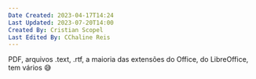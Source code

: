 ```yaml
---
Date Created: 2023-04-17T14:24
Last Updated: 2023-07-20T14:00
Created By: Cristian Scopel
Last Edited By: CChaline Reis
---
```

PDF, arquivos .text, .rtf, a maioria das extensões do Office, do LibreOffice, tem vários 😅